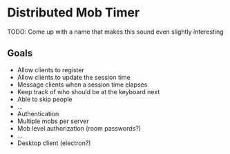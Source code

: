 # Distributed Mob Timer

TODO: Come up with a name that makes this sound even slightly interesting

## Goals

* Allow clients to register
* Allow clients to update the session time
* Message clients when a session time elapses
* Keep track of who should be at the keyboard next
* Able to skip people
* ...
* Authentication
* Multiple mobs per server
* Mob level authorization (room passwords?)
* ...
* Desktop client (electron?)